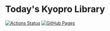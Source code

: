 # Today's Kyopro Library
[![Actions Status](https://github.com/Today017/kyopro_library/workflows/verify/badge.svg)](https://github.com/Today017/kyopro_library/actions)
[![GitHub Pages](https://img.shields.io/static/v1?label=GitHub+Pages&message=+&color=brightgreen&logo=github)](https://Today017.github.io/kyopro_library/)
